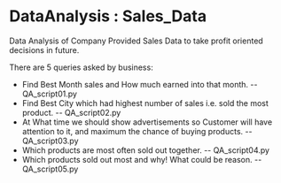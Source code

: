 # DataAnalysis : Sales_Data
Data Analysis of Company Provided Sales Data to take profit oriented decisions in future.

There are 5 queries asked by business:
- Find Best Month sales and How much earned into that month.
    -- QA_script01.py
- Find Best City which had highest number of sales i.e. sold the most product.
    -- QA_script02.py
- At What time we should show advertisements so Customer will have attention to it, 
    and maximum the chance of buying products.
    -- QA_script03.py
- Which products are most often sold out together.
    -- QA_script04.py
- Which products sold out most and why! What could be reason.
    -- QA_script05.py